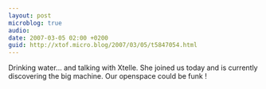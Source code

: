 ```yaml
---
layout: post
microblog: true
audio: 
date: 2007-03-05 02:00 +0200
guid: http://xtof.micro.blog/2007/03/05/t5847054.html
---
```

Drinking water... and talking with Xtelle. She joined us today and is currently discovering the big machine. Our openspace could be funk !
